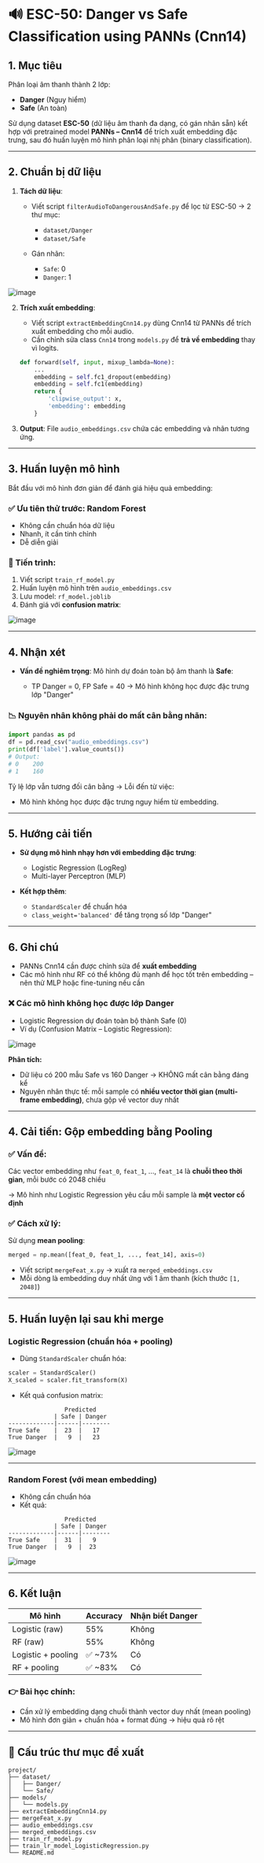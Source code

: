 # 🔊 ESC-50: Danger vs Safe Classification using PANNs (Cnn14)

## 1. Mục tiêu

Phân loại âm thanh thành 2 lớp:

* **Danger** (Nguy hiểm)
* **Safe** (An toàn)

Sử dụng dataset **ESC-50** (dữ liệu âm thanh đa dạng, có gán nhãn sẵn) kết hợp với pretrained model **PANNs – Cnn14** để trích xuất embedding đặc trưng, sau đó huấn luyện mô hình phân loại nhị phân (binary classification).

---

## 2. Chuẩn bị dữ liệu

1. **Tách dữ liệu**:

   * Viết script `filterAudioToDangerousAndSafe.py` để lọc từ ESC-50 → 2 thư mục:

     * `dataset/Danger`
     * `dataset/Safe`
   * Gán nhãn:

     * `Safe`: 0
     * `Danger`: 1
	
![image](https://github.com/user-attachments/assets/7393f533-945a-40d2-b368-fd1664880542)

2. **Trích xuất embedding**:

   * Viết script `extractEmbeddingCnn14.py` dùng Cnn14 từ PANNs để trích xuất embedding cho mỗi audio.
   * Cần chỉnh sửa class `Cnn14` trong `models.py` để **trả về embedding** thay vì logits.

   ```python
   def forward(self, input, mixup_lambda=None):
       ...
       embedding = self.fc1_dropout(embedding)
       embedding = self.fc1(embedding)
       return {
           'clipwise_output': x,
           'embedding': embedding
       }
   ```

3. **Output**: File `audio_embeddings.csv` chứa các embedding và nhãn tương ứng.

---

## 3. Huấn luyện mô hình

Bắt đầu với mô hình đơn giản để đánh giá hiệu quả embedding:

### ✅ Ưu tiên thử trước: **Random Forest**

* Không cần chuẩn hóa dữ liệu
* Nhanh, ít cần tinh chỉnh
* Dễ diễn giải

### 🚀 Tiến trình:

1. Viết script `train_rf_model.py`
2. Huấn luyện mô hình trên `audio_embeddings.csv`
3. Lưu model: `rf_model.joblib`
4. Đánh giá với **confusion matrix**:

![image](https://github.com/user-attachments/assets/00e828f0-9ec9-4a38-94a2-752f1540945f)


---

## 4. Nhận xét

* **Vấn đề nghiêm trọng**: Mô hình dự đoán toàn bộ âm thanh là **Safe**:

  * TP Danger = 0, FP Safe = 40 → Mô hình không học được đặc trưng lớp "Danger"

### 📉 Nguyên nhân không phải do mất cân bằng nhãn:

```python
import pandas as pd
df = pd.read_csv("audio_embeddings.csv")
print(df['label'].value_counts())
# Output:
# 0    200
# 1    160
```

Tỷ lệ lớp vẫn tương đối cân bằng → Lỗi đến từ việc:

* Mô hình không học được đặc trưng nguy hiểm từ embedding.

---

## 5. Hướng cải tiến

* **Sử dụng mô hình nhạy hơn với embedding đặc trưng**:

  * Logistic Regression (LogReg)
  * Multi-layer Perceptron (MLP)
* **Kết hợp thêm**:

  * `StandardScaler` để chuẩn hóa
  * `class_weight='balanced'` để tăng trọng số lớp "Danger"

---

## 6. Ghi chú

* PANNs Cnn14 cần được chỉnh sửa để **xuất embedding**
* Các mô hình như RF có thể không đủ mạnh để học tốt trên embedding – nên thử MLP hoặc fine-tuning nếu cần
### ❌ Các mô hình không học được lớp Danger

* Logistic Regression dự đoán toàn bộ thành Safe (0)
* Ví dụ (Confusion Matrix – Logistic Regression):

![image](https://github.com/user-attachments/assets/2d396061-1c6b-4baa-8755-a944d93e284d)


**Phân tích:**

* Dữ liệu có 200 mẫu Safe vs 160 Danger → KHÔNG mất cân bằng đáng kể
* Nguyên nhân thực tế: mỗi sample có **nhiều vector thời gian (multi-frame embedding)**, chưa gộp về vector duy nhất

---

## 4. Cải tiến: Gộp embedding bằng Pooling

### ✅ Vấn đề:

Các vector embedding như `feat_0`, `feat_1`, ..., `feat_14` là **chuỗi theo thời gian**, mỗi bước có 2048 chiều

→ Mô hình như Logistic Regression yêu cầu mỗi sample là **một vector cố định**

### ✅ Cách xử lý:

Sử dụng **mean pooling**:

```python
merged = np.mean([feat_0, feat_1, ..., feat_14], axis=0)
```

* Viết script `mergeFeat_x.py` → xuất ra `merged_embeddings.csv`
* Mỗi dòng là embedding duy nhất ứng với 1 âm thanh (kích thước `[1, 2048]`)

---

## 5. Huấn luyện lại sau khi merge

### Logistic Regression (chuẩn hóa + pooling)

* Dùng `StandardScaler` chuẩn hóa:

```python
scaler = StandardScaler()
X_scaled = scaler.fit_transform(X)
```

* Kết quả confusion matrix:

```
                Predicted
             | Safe | Danger
-------------|------|--------
True Safe    |  23  |   17
True Danger  |   9  |   23
```

![image](https://github.com/user-attachments/assets/47c0c68f-5b37-4f19-a051-b07b2c8a046e)


---

### Random Forest (với mean embedding)

* Không cần chuẩn hóa
* Kết quả:

```
                Predicted
             | Safe | Danger
-------------|------|--------
True Safe    |  31  |   9
True Danger  |   9  |  23
```
![image](https://github.com/user-attachments/assets/b17c6b98-a5c9-4b4e-9368-26548cf7a85a)

---

## 6. Kết luận

| Mô hình            | Accuracy | Nhận biết Danger |
| ------------------ | -------- | ---------------- |
| Logistic (raw)     | 55%      | Không            |
| RF (raw)           | 55%      | Không            |
| Logistic + pooling | ✅ \~73%  | Có               |
| RF + pooling       | ✅ \~83%  | Có               |

### 👉 Bài học chính:

* Cần xử lý embedding dạng chuỗi thành vector duy nhất (mean pooling)
* Mô hình đơn giản + chuẩn hóa + format đúng → hiệu quả rõ rệt

---

## 📁 Cấu trúc thư mục đề xuất

```
project/
├── dataset/
│   ├── Danger/
│   └── Safe/
├── models/
│   └── models.py
├── extractEmbeddingCnn14.py
├── mergeFeat_x.py
├── audio_embeddings.csv
├── merged_embeddings.csv
├── train_rf_model.py
├── train_lr_model_LogisticRegression.py
└── README.md
```



